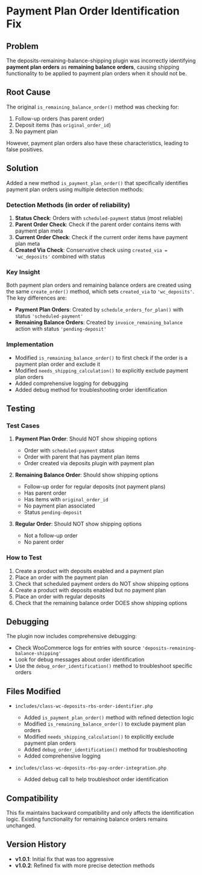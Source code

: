 # Payment Plan Order Identification Fix

## Problem

The deposits-remaining-balance-shipping plugin was incorrectly identifying **payment plan orders** as **remaining balance orders**, causing shipping functionality to be applied to payment plan orders when it should not be.

## Root Cause

The original `is_remaining_balance_order()` method was checking for:
1. Follow-up orders (has parent order)
2. Deposit items (has `original_order_id`)
3. No payment plan

However, payment plan orders also have these characteristics, leading to false positives.

## Solution

Added a new method `is_payment_plan_order()` that specifically identifies payment plan orders using multiple detection methods:

### Detection Methods (in order of reliability)

1. **Status Check**: Orders with `scheduled-payment` status (most reliable)
2. **Parent Order Check**: Check if the parent order contains items with payment plan meta
3. **Current Order Check**: Check if the current order items have payment plan meta
4. **Created Via Check**: Conservative check using `created_via = 'wc_deposits'` combined with status

### Key Insight

Both payment plan orders and remaining balance orders are created using the same `create_order()` method, which sets `created_via` to `'wc_deposits'`. The key differences are:

- **Payment Plan Orders**: Created by `schedule_orders_for_plan()` with status `'scheduled-payment'`
- **Remaining Balance Orders**: Created by `invoice_remaining_balance` action with status `'pending-deposit'`

### Implementation

- Modified `is_remaining_balance_order()` to first check if the order is a payment plan order and exclude it
- Modified `needs_shipping_calculation()` to explicitly exclude payment plan orders
- Added comprehensive logging for debugging
- Added debug method for troubleshooting order identification

## Testing

### Test Cases

1. **Payment Plan Order**: Should NOT show shipping options
   - Order with `scheduled-payment` status
   - Order with parent that has payment plan items
   - Order created via deposits plugin with payment plan

2. **Remaining Balance Order**: Should show shipping options
   - Follow-up order for regular deposits (not payment plans)
   - Has parent order
   - Has items with `original_order_id`
   - No payment plan associated
   - Status `pending-deposit`

3. **Regular Order**: Should NOT show shipping options
   - Not a follow-up order
   - No parent order

### How to Test

1. Create a product with deposits enabled and a payment plan
2. Place an order with the payment plan
3. Check that scheduled payment orders do NOT show shipping options
4. Create a product with deposits enabled but no payment plan
5. Place an order with regular deposits
6. Check that the remaining balance order DOES show shipping options

## Debugging

The plugin now includes comprehensive debugging:

- Check WooCommerce logs for entries with source `'deposits-remaining-balance-shipping'`
- Look for debug messages about order identification
- Use the `debug_order_identification()` method to troubleshoot specific orders

## Files Modified

- `includes/class-wc-deposits-rbs-order-identifier.php`
  - Added `is_payment_plan_order()` method with refined detection logic
  - Modified `is_remaining_balance_order()` to exclude payment plan orders
  - Modified `needs_shipping_calculation()` to explicitly exclude payment plan orders
  - Added `debug_order_identification()` method for troubleshooting
  - Added comprehensive logging

- `includes/class-wc-deposits-rbs-pay-order-integration.php`
  - Added debug call to help troubleshoot order identification

## Compatibility

This fix maintains backward compatibility and only affects the identification logic. Existing functionality for remaining balance orders remains unchanged.

## Version History

- **v1.0.1**: Initial fix that was too aggressive
- **v1.0.2**: Refined fix with more precise detection methods
